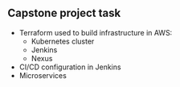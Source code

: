 Capstone project task
---

- Terraform used to build infrastructure in AWS:
  - Kubernetes cluster
  - Jenkins
  - Nexus
- CI/CD configuration in Jenkins
- Microservices

